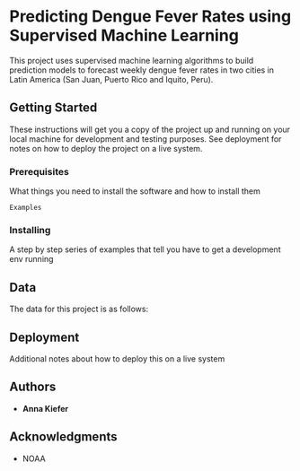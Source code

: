 # Predicting Dengue Fever Rates using Supervised Machine Learning

This project uses supervised machine learning algorithms to build prediction models to forecast weekly dengue fever rates in two cities in Latin America (San Juan, Puerto Rico and Iquito, Peru).

## Getting Started

These instructions will get you a copy of the project up and running on your local machine for development and testing purposes. See deployment for notes on how to deploy the project on a live system.

### Prerequisites

What things you need to install the software and how to install them

```
Examples
```

### Installing

A step by step series of examples that tell you have to get a development env running

## Data

The data for this project is as follows:

## Deployment

Additional notes about how to deploy this on a live system


## Authors

* **Anna Kiefer**


## Acknowledgments

* NOAA
